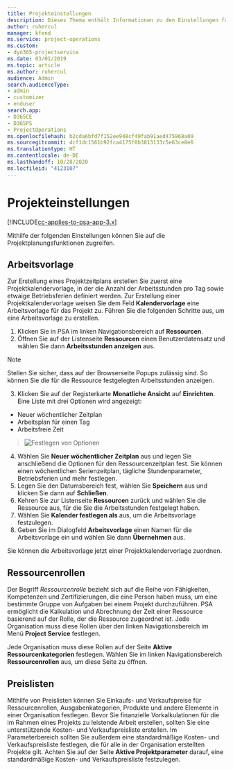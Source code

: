 ```yaml
---
title: Projekteinstellungen
description: Dieses Thema enthält Informationen zu den Einstellungen für das Projektmanagement.
author: ruhercul
manager: kfend
ms.service: project-operations
ms.custom:
- dyn365-projectservice
ms.date: 03/01/2019
ms.topic: article
ms.author: ruhercul
audience: Admin
search.audienceType:
- admin
- customizer
- enduser
search.app:
- D365CE
- D365PS
- ProjectOperations
ms.openlocfilehash: b2cda6bfd7f152ee948cf49fab91aed475968a09
ms.sourcegitcommit: 4cf1dc1561b92fca4175f0b3813133c5e63ce8e6
ms.translationtype: HT
ms.contentlocale: de-DE
ms.lasthandoff: 10/28/2020
ms.locfileid: "4123107"
---
```

# <a name="project-settings"></a>Projekteinstellungen

[!INCLUDE[cc-applies-to-psa-app-3.x](../includes/cc-applies-to-psa-app-3x.md)]

Mithilfe der folgenden Einstellungen können Sie auf die Projektplanungsfunktionen zugreifen.

## <a name="work-template"></a>Arbeitsvorlage

Zur Erstellung eines Projektzeitplans erstellen Sie zuerst eine Projektkalendervorlage, in der die Anzahl der Arbeitsstunden pro Tag sowie etwaige Betriebsferien definiert werden. Zur Erstellung einer Projektkalendervorlage weisen Sie dem Feld **Kalendervorlage** eine Arbeitsvorlage für das Projekt zu. Führen Sie die folgenden Schritte aus, um eine Arbeitsvorlage zu erstellen.

1. Klicken Sie in PSA im linken Navigationsbereich auf **Ressourcen**. 
2. Öffnen Sie auf der Listenseite **Ressourcen** einen Benutzerdatensatz und wählen Sie dann **Arbeitsstunden anzeigen** aus.

  > [!NOTE]
  > Stellen Sie sicher, dass auf der Browserseite Popups zulässig sind. So können Sie die für die Ressource festgelegten Arbeitsstunden anzeigen.
  
3. Klicken Sie auf der Registerkarte **Monatliche Ansicht** auf **Einrichten**. Eine Liste mit drei Optionen wird angezeigt: 

  - Neuer wöchentlicher Zeitplan
  - Arbeitsplan für einen Tag
  - Arbeitsfreie Zeit

> ![Festlegen von Optionen](media/project-13.png)

4. Wählen Sie **Neuer wöchentlicher Zeitplan** aus und legen Sie anschließend die Optionen für den Ressourcenzeitplan fest. Sie können einen wöchentlichen Serienzeitplan, tägliche Stundenparameter, Betriebsferien und mehr festlegen.
5. Legen Sie den Datumsbereich fest, wählen Sie **Speichern** aus und klicken Sie dann auf **Schließen**. 
6. Kehren Sie zur Listenseite **Ressourcen** zurück und wählen Sie die Ressource aus, für die Sie die Arbeitsstunden festgelegt haben. 
7. Wählen Sie **Kalender festlegen als** aus, um die Arbeitsvorlage festzulegen. 
8. Geben Sie im Dialogfeld **Arbeitsvorlage** einen Namen für die Arbeitsvorlage ein und wählen Sie dann **Übernehmen** aus. 

Sie können die Arbeitsvorlage jetzt einer Projektkalendervorlage zuordnen.

## <a name="resource-roles"></a>Ressourcenrollen

Der Begriff *Ressourcenrolle* bezieht sich auf die Reihe von Fähigkeiten, Kompetenzen und Zertifizierungen, die eine Person haben muss, um eine bestimmte Gruppe von Aufgaben bei einem Projekt durchzuführen. PSA ermöglicht die Kalkulation und Abrechnung der Zeit einer Ressource basierend auf der Rolle, der die Ressource zugeordnet ist. Jede Organisation muss diese Rollen über den linken Navigationsbereich im Menü **Project Service** festlegen.

Jede Organisation muss diese Rollen auf der Seite **Aktive Ressourcenkategorien** festlegen. Wählen Sie im linken Navigationsbereich **Ressourcenrollen** aus, um diese Seite zu öffnen.

## <a name="price-lists"></a>Preislisten

Mithilfe von Preislisten können Sie Einkaufs- und Verkaufspreise für Ressourcenrollen, Ausgabenkategorien, Produkte und andere Elemente in einer Organisation festlegen. Bevor Sie finanzielle Vorkalkulationen für die im Rahmen eines Projekts zu leistende Arbeit erstellen, sollten Sie eine unterstützende Kosten- und Verkaufspreisliste erstellen. Im Parameterbereich sollten Sie außerdem eine standardmäßige Kosten- und Verkaufspreisliste festlegen, die für alle in der Organisation erstellten Projekte gilt. Achten Sie auf der Seite **Aktive Projektparameter** darauf, eine standardmäßige Kosten- und Verkaufspreisliste festzulegen.
